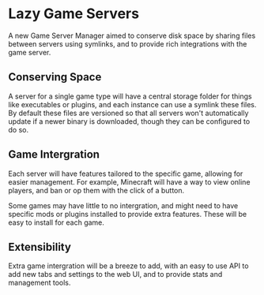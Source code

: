 # Lazy Game Servers
<!-- TODO I used future tense because I wrote this before any code,
          once I write code I need to come back and change this -->

A new Game Server Manager aimed to conserve disk space by sharing files between servers using symlinks,
and to provide rich integrations with the game server.

## Conserving Space

A server for a single game type will have a central storage folder for things like executables or plugins, and each instance can use a symlink these files. By default these files are versioned so that all servers won't automatically update if a newer binary is downloaded, though they can be configured to do so.

## Game Intergration

Each server will have features tailored to the specific game, allowing for easier management. For example, Minecraft will have a way to view online players, and ban or op them with the click of a button.

Some games may have little to no intergration, and might need to have specific mods or plugins installed to provide extra features. These will be easy to install for each game.

## Extensibility

Extra game intergration will be a breeze to add, with an easy to use API to add new tabs and settings to the web UI, and to provide stats and management tools.